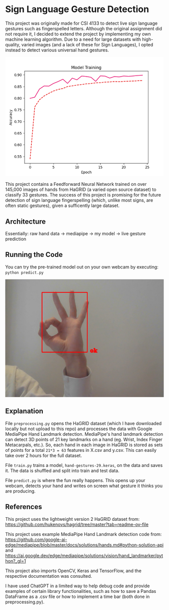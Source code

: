 # Sign Language Gesture Detection
This project was originally made for CSI 4133 to detect live sign language gestures such as fingerspelled letters. Although the original assignment did not require it, I decided to extend the project by implementing my own machine learning algorithm. Due to a need for large datasets with high-quality, varied images (and a lack of these for Sign Languages), I opted instead to detect various universal hand gestures.

![](model_training.png)

This project contains a Feedforward Neural Network trained on over 145,000 images of hands from HaGRID (a varied open source dataset) to classify 33 gestures. The success of this project is promising for the future detection of sign language fingerspelling (which, unlike most signs, are often static gestures), given a sufficently large dataset.

## Architecture
Essentially: raw hand data -> mediapipe -> my model -> live gesture prediction

## Running the Code
You can try the pre-trained model out on your own webcam by executing:
`python predict.py`

![](example.png)

## Explanation
File `preprocessing.py` opens the HaGRID dataset (which I have downloaded locally but not upload to this repo) and processes the data with Google MediaPipe Hand Landmark detection. MediaPipe's hand landmark detection can detect 3D points of 21 key landmarks on a hand (eg. Wrist, Index Finger Metacarpals, etc.). So, each hand in each image in HaGRID is stored as sets of points for a total `21*3 = 63` features in X.csv and y.csv. This can easily take over 2 hours for the full dataset.

File `train.py` trains a model, `hand-gestures-29.keras`, on the data and saves it. The data is shuffled and split into train and test data.

File `predict.py` is where the fun really happens. This opens up your webcam, detects your hand and writes on screen what gesture it thinks you are producing.

## References
This project uses the lightweight version 2 HaGRID dataset from: https://github.com/hukenovs/hagrid/tree/master?tab=readme-ov-file

This project uses example MediaPipe Hand Landmark detection code from: https://github.com/google-ai-edge/mediapipe/blob/master/docs/solutions/hands.md#python-solution-api and https://ai.google.dev/edge/mediapipe/solutions/vision/hand_landmarker/python?_gl=1

This project also imports OpenCV, Keras and TensorFlow, and the respective documentation was consulted.

I have used ChatGPT in a limited way to help debug code and provide examples of certain library functionalities, such as how to save a Pandas DataFrame as a .csv file or how to implement a time bar (both done in preprocessing.py).